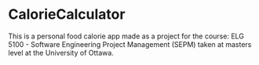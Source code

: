 # CalorieCalculator

This is a personal food calorie app made as a project for the course: ELG 5100 - Software Engineering Project Management (SEPM) taken at masters level at the University of Ottawa.
